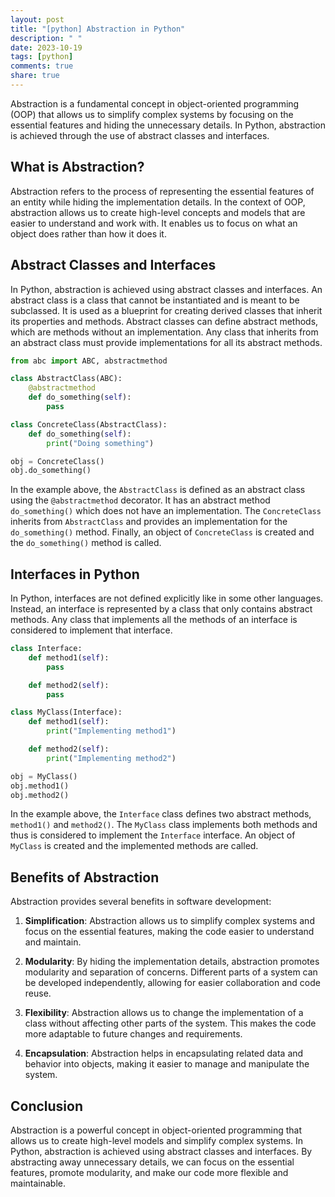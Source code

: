 ```yaml
---
layout: post
title: "[python] Abstraction in Python"
description: " "
date: 2023-10-19
tags: [python]
comments: true
share: true
---
```


Abstraction is a fundamental concept in object-oriented programming (OOP) that allows us to simplify complex systems by focusing on the essential features and hiding the unnecessary details. In Python, abstraction is achieved through the use of abstract classes and interfaces.

## What is Abstraction?

Abstraction refers to the process of representing the essential features of an entity while hiding the implementation details. In the context of OOP, abstraction allows us to create high-level concepts and models that are easier to understand and work with. It enables us to focus on what an object does rather than how it does it.

## Abstract Classes and Interfaces

In Python, abstraction is achieved using abstract classes and interfaces. An abstract class is a class that cannot be instantiated and is meant to be subclassed. It is used as a blueprint for creating derived classes that inherit its properties and methods. Abstract classes can define abstract methods, which are methods without an implementation. Any class that inherits from an abstract class must provide implementations for all its abstract methods.

```python
from abc import ABC, abstractmethod

class AbstractClass(ABC):
    @abstractmethod
    def do_something(self):
        pass

class ConcreteClass(AbstractClass):
    def do_something(self):
        print("Doing something")

obj = ConcreteClass()
obj.do_something()
```

In the example above, the `AbstractClass` is defined as an abstract class using the `@abstractmethod` decorator. It has an abstract method `do_something()` which does not have an implementation. The `ConcreteClass` inherits from `AbstractClass` and provides an implementation for the `do_something()` method. Finally, an object of `ConcreteClass` is created and the `do_something()` method is called.

## Interfaces in Python

In Python, interfaces are not defined explicitly like in some other languages. Instead, an interface is represented by a class that only contains abstract methods. Any class that implements all the methods of an interface is considered to implement that interface.

```python
class Interface:
    def method1(self):
        pass

    def method2(self):
        pass

class MyClass(Interface):
    def method1(self):
        print("Implementing method1")

    def method2(self):
        print("Implementing method2")

obj = MyClass()
obj.method1()
obj.method2()
```

In the example above, the `Interface` class defines two abstract methods, `method1()` and `method2()`. The `MyClass` class implements both methods and thus is considered to implement the `Interface` interface. An object of `MyClass` is created and the implemented methods are called.

## Benefits of Abstraction

Abstraction provides several benefits in software development:

1. **Simplification**: Abstraction allows us to simplify complex systems and focus on the essential features, making the code easier to understand and maintain.

2. **Modularity**: By hiding the implementation details, abstraction promotes modularity and separation of concerns. Different parts of a system can be developed independently, allowing for easier collaboration and code reuse.

3. **Flexibility**: Abstraction allows us to change the implementation of a class without affecting other parts of the system. This makes the code more adaptable to future changes and requirements.

4. **Encapsulation**: Abstraction helps in encapsulating related data and behavior into objects, making it easier to manage and manipulate the system.

## Conclusion

Abstraction is a powerful concept in object-oriented programming that allows us to create high-level models and simplify complex systems. In Python, abstraction is achieved using abstract classes and interfaces. By abstracting away unnecessary details, we can focus on the essential features, promote modularity, and make our code more flexible and maintainable.